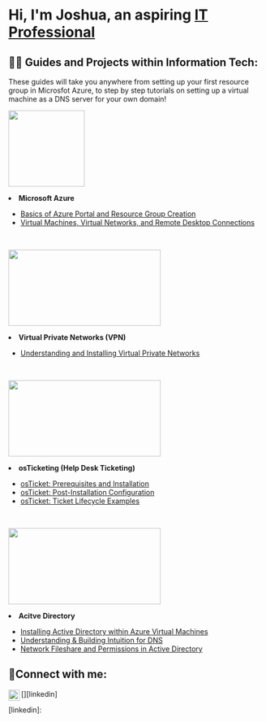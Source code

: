 <h1>Hi, I'm Joshua, an aspiring <a href="https://linkedin.com">IT Professional</a></h1>

<h2>👨‍💻 Guides and Projects within Information Tech:</h2>
These guides will take you anywhere from setting up your first resource group in Microsfot Azure, to step by step tutorials on setting up a virtual machine as a DNS server for your own domain!

 <p align="left">
  <img width="150" height="150" src="https://github.com/joshuafinchCC/joshuafinchcc/assets/155266044/3274e44f-b1fd-477d-b7ae-db6d45f23c64">
</p>

<li><b>Microsoft Azure</b></li>
  <ul>
  <li><a href = "https://github.com/joshuafinchCC/azure-portal/tree/main">Basics of Azure Portal and Resource Group Creation</a></li>
  <li><a href = "https://github.com/joshuafinchCC/VM-VN-RDC">Virtual Machines, Virtual Networks, and Remote Desktop Connections</a></li>
  </ul>
  <br>

 <p align="left">
  <img width="300" height="150" src="https://github.com/joshuafinchCC/joshuafinchcc/assets/155266044/72dd271b-6f67-42f2-958c-5ae9b927b6e9">
</p>

<li><b>Virtual Private Networks (VPN)</b></li>
<ul>
  <li><a href = "https://github.com/joshuafinchCC/vpn">Understanding and Installing Virtual Private Networks</a></li>
</ul>
<br>

<p align="left">
  <img width="300" height="150" src="https://camo.githubusercontent.com/8affb964fadfc34bfb29e7b9a5a8a8d85814dbd49fdcbb325535c8397e829806/68747470733a2f2f692e696d6775722e636f6d2f436c7a6a3758732e706e67">
</p>

<li><b>osTicketing (Help Desk Ticketing)</b></li>
  <ul>
  <li><a href = "https://github.com/joshuafinchCC/osticket-prereqs">osTicket: Prerequisites and Installation</a></li>
  <li><a href = "https://github.com/joshuafinchCC/osticket-installation">osTicket: Post-Installation Configuration</a></li>
  <li><a href = "https://github.com/joshuafinchCC/osticket-examples">osTicket: Ticket Lifecycle Examples</a></li>
  </ul>
  <br>

<p align="left">
  <img width="300" height="150" src="https://github.com/joshuafinchCC/joshuafinchcc/assets/155266044/8a495ae0-954c-4655-b330-4547b88784ba">
</p>

<li><b>Acitve Directory</b>
</li>
  <ul>
  <li><a href = "https://github.com/joshuafinchCC/Activedirectory-config">Installing Active Directory within Azure Virtual Machines</a></li>
  <li><a href = "">Understanding & Building Intuition for DNS</a></li>
  <li><a href = "">Network Fileshare and Permissions in Active Directory</a></li>
  </ul>

<h2>🤳Connect with me:</h2>

[<img align="left" alt="Josh | LinkedIn" width="22px" src="https://cdn.jsdelivr.net/npm/simple-icons@v3/icons/linkedin.svg" />][linkedin]

[linkedin]: 
